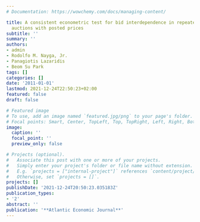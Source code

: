 ```yaml
---
# Documentation: https://wowchemy.com/docs/managing-content/

title: A consistent econometric test for bid interdependence in repeated second-price
  auctions with posted prices
subtitle: ''
summary: ''
authors:
- admin
- Rodolfo M. Nayga, Jr.
- Panagiotis Lazaridis
- Beom Su Park
tags: []
categories: []
date: '2011-01-01'
lastmod: 2021-12-24T22:50:23+02:00
featured: false
draft: false

# Featured image
# To use, add an image named `featured.jpg/png` to your page's folder.
# Focal points: Smart, Center, TopLeft, Top, TopRight, Left, Right, BottomLeft, Bottom, BottomRight.
image:
  caption: ''
  focal_point: ''
  preview_only: false

# Projects (optional).
#   Associate this post with one or more of your projects.
#   Simply enter your project's folder or file name without extension.
#   E.g. `projects = ["internal-project"]` references `content/project/deep-learning/index.md`.
#   Otherwise, set `projects = []`.
projects: []
publishDate: '2021-12-24T20:50:23.035183Z'
publication_types:
- '2'
abstract: ''
publication: '**Atlantic Economic Journal**'
---
```

